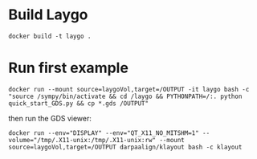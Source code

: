 # Build Laygo

````
docker build -t laygo .
````

# Run first example

````
docker run --mount source=laygoVol,target=/OUTPUT -it laygo bash -c "source /sympy/bin/activate && cd /laygo && PYTHONPATH=/:. python quick_start_GDS.py && cp *.gds /OUTPUT"
````

then run the GDS viewer:

````
docker run --env="DISPLAY" --env="QT_X11_NO_MITSHM=1" --volume="/tmp/.X11-unix:/tmp/.X11-unix:rw" --mount source=laygoVol,target=/OUTPUT darpaalign/klayout bash -c klayout
````
